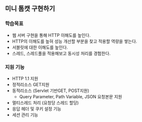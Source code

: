 ## 미니 톰캣 구현하기

### 학습목표
- 웹 서버 구현을 통해 HTTP 이해도를 높인다.
- HTTP의 이해도를 높혀 성능 개선할 부분을 찾고 적용할 역량을 쌓는다.
- 서블릿에 대한 이해도를 높인다.
- 스레드, 스레드풀을 적용해보고 동시성 처리를 경험한다.

### 지원 기능
- HTTP 1.1 지원
- 정적리소스 GET지원
- 동적리소스 (Servlet 기반GET, POST지원)
  - Query Parameter, Path Variable, JSON 요청본문 지원
- 멀티스레드 처리 (요청당 스레드 할당)
- 응답 헤더 및 쿠키 설정 기능
- 세션 관리 기능
